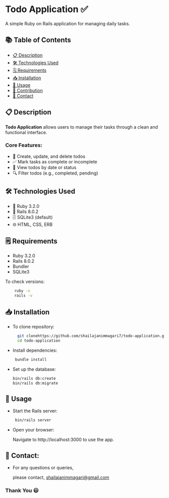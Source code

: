 # Todo Application ✅

A simple Ruby on Rails application for managing daily tasks.

## 📚 Table of Contents

- [📋 Description](#📋-description)
- [🛠️ Technologies Used](#🛠️-technologies-used)
- [🗒️ Requirements](#🗒️-requirements)
- [📥 Installation](#📥-installation)
- [🚀 Usage](#🚀-usage)
- [🤝 Contribution](#🤝-contribution)
- [📧 Contact](#📧-contact)

## 📋 Description

**Todo Application** allows users to manage their tasks through a clean and functional interface.

### Core Features:

- 📝 Create, update, and delete todos
- ✅ Mark tasks as complete or incomplete
- 📅 View todos by date or status
- 🔍 Filter todos (e.g., completed, pending)

## 🛠️ Technologies Used

- 💎 Ruby 3.2.0
- 🚂 Rails 8.0.2
- 🗄️ SQLite3 (default) 
- 🌐 HTML, CSS, ERB


## 🗒️ Requirements

- Ruby 3.2.0 
- Rails 8.0.2
- Bundler  
- SQLite3 

To check versions:
```bash
    ruby -v
    rails -v
```



## 📥 Installation
- To clone repository:

  ```bash
    git clonehttps://github.com/shailajanimmagari7/todo-application.git
    cd todo-application
  ```
- Install dependencies:
  ```bash
   bundle install
  ```
- Set up the database:
  ```bash
  bin/rails db:create
  bin/rails db:migrate

  ```
## 🚀 Usage

- Start the Rails server:
  ```bash
   bin/rails server
  ```

- Open your browser:

  Navigate to http://localhost:3000 to use the app.

## 📧 Contact:
- For any questions or queries, 

   please contact, [shailajanimmagari@gmail.com](shailajanimmagari@gmail.com)
  
### Thank You 😃
